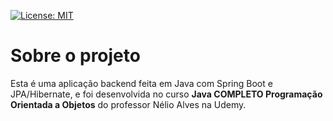 [![License: MIT](https://img.shields.io/badge/License-MIT-yellow.svg)](https://opensource.org/licenses/MIT)

# Sobre o projeto

Esta é uma aplicação backend feita em Java com Spring Boot e JPA/Hibernate, e foi desenvolvida no curso **Java COMPLETO Programação Orientada a Objetos** do professor Nélio Alves na Udemy.
